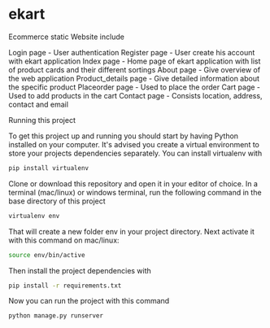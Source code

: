 # ekart
Ecommerce static Website include

Login page - User authentication
Register page - User create his account with ekart application
Index page -  Home page of ekart application with list of product cards and their different sortings
About page - Give overview of the web application
Product_details page - Give detailed information about the specific product
Placeorder page - Used to place the order 
Cart page - Used to add products in the cart
Contact page - Consists location, address, contact and email 

Running this project

To get this project up and running you should start by having Python installed on your computer. It's advised you create a virtual environment to store your projects dependencies separately. You can install virtualenv with
```bash
pip install virtualenv
```
Clone or download this repository and open it in your editor of choice. In a terminal (mac/linux) or windows terminal, run the following command in the base directory of this project
```bash
virtualenv env
```
That will create a new folder env in your project directory. Next activate it with this command on mac/linux:
```bash
source env/bin/active
```
Then install the project dependencies with
```bash
pip install -r requirements.txt
```
Now you can run the project with this command
```bash
python manage.py runserver
```


